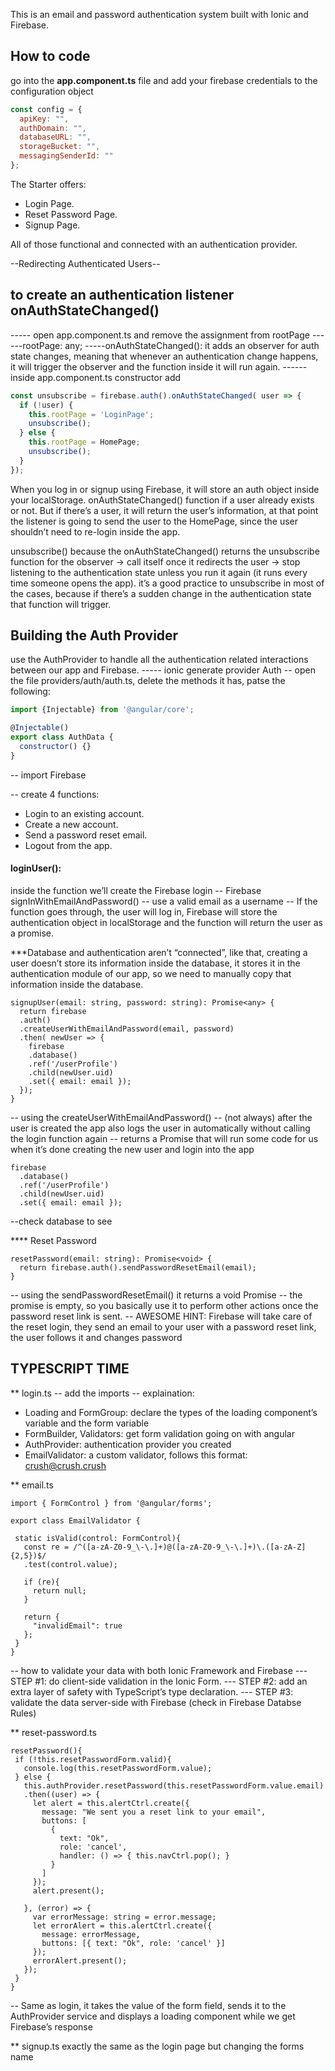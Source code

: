 This is an email and password authentication system built with Ionic and Firebase.

## How to code

go into the **app.component.ts** file and add your firebase credentials to the configuration object

```js
const config = {
  apiKey: "",
  authDomain: "",
  databaseURL: "",
  storageBucket: "",
  messagingSenderId: ""
};
```


The Starter offers:

* Login Page.
* Reset Password Page.
* Signup Page.

All of those functional and connected with an authentication provider.

--Redirecting Authenticated Users--
## to create an authentication listener onAuthStateChanged()
----- open app.component.ts and remove the assignment from rootPage
------rootPage: any;
-----onAuthStateChanged(): it adds an observer for auth state changes, meaning that whenever an authentication change happens, it will trigger the observer and the function inside it will run again.
------inside app.component.ts constructor add
```js
const unsubscribe = firebase.auth().onAuthStateChanged( user => {
  if (!user) {
    this.rootPage = 'LoginPage';
    unsubscribe();
  } else { 
    this.rootPage = HomePage;
    unsubscribe();
  }
});
```
When you log in or signup using Firebase, it will store an auth object inside your localStorage.
onAuthStateChanged() function if a user already exists or not.
But if there’s a user, it will return the user’s information, at that point the listener is going to send the user to the HomePage, since the user shouldn’t need to re-login inside the app.

unsubscribe() 
because the onAuthStateChanged() returns the unsubscribe function for the observer -> call itself once it redirects the user -> stop listening to the authentication state unless you run it again (it runs every time someone opens the app).
it’s a good practice to unsubscribe in most of the cases, because if there’s a sudden change in the authentication state that function will trigger.

## Building the Auth Provider
use the AuthProvider to handle all the authentication related interactions between our app and Firebase.
----- ionic generate provider Auth
-- open the file providers/auth/auth.ts, delete the methods it has, patse the following:

``` js
import {Injectable} from '@angular/core';

@Injectable()
export class AuthData {
  constructor() {}
}
```
-- import Firebase

-- create 4 functions: 
* Login to an existing account.
* Create a new account.
* Send a password reset email.
* Logout from the app.

#### loginUser(): 
inside the function we’ll create the Firebase login
-- Firebase signInWithEmailAndPassword() 
-- use a valid email as a username
-- If the function goes through, the user will log in, Firebase will store the authentication object in localStorage and the function will return the user as a promise.

***Database and authentication aren’t “connected”, like that, creating a user doesn’t store its information inside the database, it stores it in the authentication module of our app, so we need to manually copy that information inside the database.

```
signupUser(email: string, password: string): Promise<any> {
  return firebase
  .auth()
  .createUserWithEmailAndPassword(email, password)
  .then( newUser => {
    firebase
    .database()
    .ref('/userProfile')
    .child(newUser.uid)
    .set({ email: email });
  });
}
```

-- using the createUserWithEmailAndPassword() 
-- (not always) after the user is created the app also logs the user in automatically without calling the login function again
-- returns a Promise that will run some code for us when it’s done creating the new user and login into the app
```
firebase
  .database()
  .ref('/userProfile')
  .child(newUser.uid)
  .set({ email: email });
```

--check database to see

**** Reset Password

```
resetPassword(email: string): Promise<void> {
  return firebase.auth().sendPasswordResetEmail(email);
}
```
-- using the sendPasswordResetEmail() it returns a void Promise
-- the promise is empty, so you basically use it to perform other actions once the password reset link is sent.
-- AWESOME HINT: Firebase will take care of the reset login, they send an email to your user with a password reset link, the user follows it and changes password 

## TYPESCRIPT TIME

** login.ts
-- add the imports
-- explaination: 
 * Loading and FormGroup: declare the types of the loading component’s variable and the form variable
 * FormBuilder, Validators: get form validation going on with angular
 * AuthProvider: authentication provider you created
 * EmailValidator: a custom validator, follows this format: crush@crush.crush
 
 ** email.ts
 
 ```
import { FormControl } from '@angular/forms';

export class EmailValidator {

  static isValid(control: FormControl){
    const re = /^([a-zA-Z0-9_\-\.]+)@([a-zA-Z0-9_\-\.]+)\.([a-zA-Z]{2,5})$/
    .test(control.value);

    if (re){
      return null;
    }

    return {
      "invalidEmail": true
    };
  }
}
 ```
 -- how to validate your data with both Ionic Framework and Firebase
 --- STEP #1: do client-side validation in the Ionic Form.
 --- STEP #2: add an extra layer of safety with TypeScript’s type declaration.
 --- STEP #3: validate the data server-side with Firebase (check in Firebase Databse Rules)
 
 ** reset-password.ts
 ```
 resetPassword(){
  if (!this.resetPasswordForm.valid){
    console.log(this.resetPasswordForm.value);
  } else {
    this.authProvider.resetPassword(this.resetPasswordForm.value.email)
    .then((user) => {
      let alert = this.alertCtrl.create({
        message: "We sent you a reset link to your email",
        buttons: [
          {
            text: "Ok",
            role: 'cancel',
            handler: () => { this.navCtrl.pop(); }
          }
        ]
      });
      alert.present();

    }, (error) => {
      var errorMessage: string = error.message;
      let errorAlert = this.alertCtrl.create({
        message: errorMessage,
        buttons: [{ text: "Ok", role: 'cancel' }]
      });
      errorAlert.present();
    });
  }
}
 ```
 
-- Same as login, it takes the value of the form field, sends it to the AuthProvider service and displays a loading component while we get Firebase’s response

** signup.ts
exactly the same as the login page but changing the forms name
